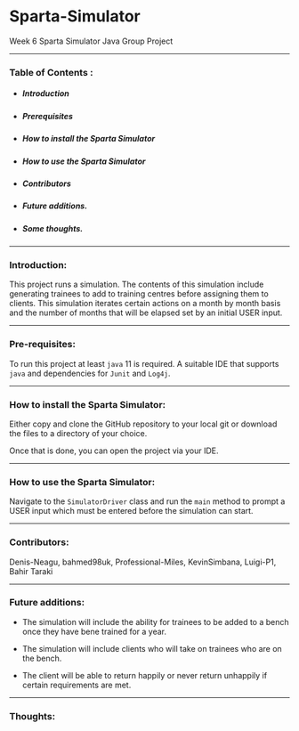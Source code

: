 # Sparta-Simulator
Week 6 Sparta Simulator Java Group Project

---

### Table of Contents :

- ##### Introduction
- ##### Prerequisites
- ##### How to install the Sparta Simulator
- ##### How to use the Sparta Simulator
- ##### Contributors
- ##### Future additions.
- ##### Some thoughts.

---

### Introduction:

This project runs a simulation. The contents of this simulation include generating trainees to add to training centres before assigning them to clients. This simulation iterates certain actions on a month by month basis and the number of months that will be elapsed set by an initial USER input.

---

### Pre-requisites:

To run this project at least `java` 11 is required. A suitable IDE that supports `java` and dependencies for `Junit` and `Log4j`.

---

### How to install the Sparta Simulator:

Either copy and clone the GitHub repository to your local git or download the files to a directory of your choice.

Once that is done, you can open the project via your IDE.

---

### How to use the Sparta Simulator:

Navigate to the `SimulatorDriver` class and run the `main` method to prompt a USER input which must be entered before the simulation can start.

---

### Contributors:

Denis-Neagu, bahmed98uk, Professional-Miles, KevinSimbana, Luigi-P1, Bahir Taraki

---

### Future additions:

- The simulation will include the ability for trainees to be added to a bench once they have bene trained for a year.

- The simulation will include clients who will take on trainees who are on the bench.

- The client will be able to return happily or never return unhappily if certain requirements are met.

---

### Thoughts:
